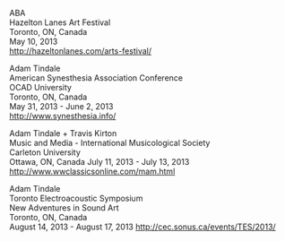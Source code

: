 ABA  
Hazelton Lanes Art Festival  
Toronto, ON, Canada  
May 10, 2013  
http://hazeltonlanes.com/arts-festival/

Adam Tindale  
American Synesthesia Association Conference  
OCAD University  
Toronto, ON, Canada  
May 31, 2013 - June 2, 2013  
http://www.synesthesia.info/  

Adam Tindale + Travis Kirton  
Music and Media - International Musicological Society  
Carleton University  
Ottawa, ON, Canada 
July 11, 2013 - July 13, 2013  
http://www.wwclassicsonline.com/mam.html

Adam Tindale  
Toronto Electroacoustic Symposium  
New Adventures in Sound Art  
Toronto, ON, Canada  
August 14, 2013 - August 17, 2013
http://cec.sonus.ca/events/TES/2013/